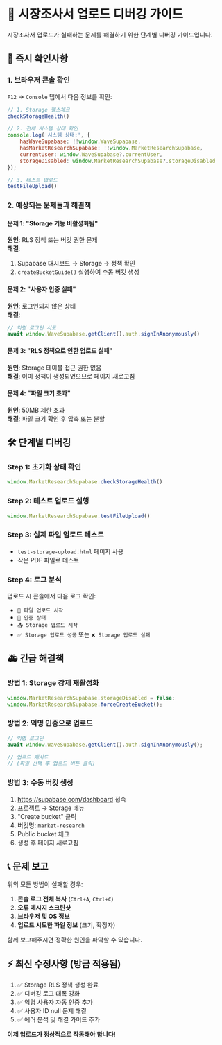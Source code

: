 # 🚨 시장조사서 업로드 디버깅 가이드

시장조사서 업로드가 실패하는 문제를 해결하기 위한 단계별 디버깅 가이드입니다.

## 🔧 즉시 확인사항

### 1. 브라우저 콘솔 확인
`F12` → `Console` 탭에서 다음 정보를 확인:

```javascript
// 1. Storage 헬스체크
checkStorageHealth()

// 2. 전체 시스템 상태 확인  
console.log('시스템 상태:', {
    hasWaveSupabase: !!window.WaveSupabase,
    hasMarketResearchSupabase: !!window.MarketResearchSupabase,
    currentUser: window.WaveSupabase?.currentUser,
    storageDisabled: window.MarketResearchSupabase?.storageDisabled
});

// 3. 테스트 업로드
testFileUpload()
```

### 2. 예상되는 문제들과 해결책

#### 문제 1: "Storage 기능 비활성화됨"
**원인**: RLS 정책 또는 버킷 권한 문제  
**해결**: 
1. Supabase 대시보드 → Storage → 정책 확인
2. `createBucketGuide()` 실행하여 수동 버킷 생성

#### 문제 2: "사용자 인증 실패"
**원인**: 로그인되지 않은 상태  
**해결**: 
```javascript
// 익명 로그인 시도
await window.WaveSupabase.getClient().auth.signInAnonymously()
```

#### 문제 3: "RLS 정책으로 인한 업로드 실패"
**원인**: Storage 테이블 접근 권한 없음  
**해결**: 이미 정책이 생성되었으므로 페이지 새로고침

#### 문제 4: "파일 크기 초과"
**원인**: 50MB 제한 초과  
**해결**: 파일 크기 확인 후 압축 또는 분할

## 🛠️ 단계별 디버깅

### Step 1: 초기화 상태 확인
```javascript
window.MarketResearchSupabase.checkStorageHealth()
```

### Step 2: 테스트 업로드 실행
```javascript  
window.MarketResearchSupabase.testFileUpload()
```

### Step 3: 실제 파일 업로드 테스트
- `test-storage-upload.html` 페이지 사용
- 작은 PDF 파일로 테스트

### Step 4: 로그 분석
업로드 시 콘솔에서 다음 로그 확인:
- `🚀 파일 업로드 시작`
- `🔐 인증 상태`
- `📤 Storage 업로드 시작`
- `✅ Storage 업로드 성공` 또는 `❌ Storage 업로드 실패`

## 🚑 긴급 해결책

### 방법 1: Storage 강제 재활성화
```javascript
window.MarketResearchSupabase.storageDisabled = false;
window.MarketResearchSupabase.forceCreateBucket();
```

### 방법 2: 익명 인증으로 업로드
```javascript
// 익명 로그인
await window.WaveSupabase.getClient().auth.signInAnonymously();

// 업로드 재시도
// (파일 선택 후 업로드 버튼 클릭)
```

### 방법 3: 수동 버킷 생성
1. https://supabase.com/dashboard 접속
2. 프로젝트 → Storage 메뉴
3. "Create bucket" 클릭
4. 버킷명: `market-research`
5. Public bucket 체크
6. 생성 후 페이지 새로고침

## 📞 문제 보고

위의 모든 방법이 실패할 경우:

1. **콘솔 로그 전체 복사** (`Ctrl+A`, `Ctrl+C`)
2. **오류 메시지 스크린샷**
3. **브라우저 및 OS 정보**
4. **업로드 시도한 파일 정보** (크기, 확장자)

함께 보고해주시면 정확한 원인을 파악할 수 있습니다.

## ⚡ 최신 수정사항 (방금 적용됨)

1. ✅ Storage RLS 정책 생성 완료
2. ✅ 디버깅 로그 대폭 강화
3. ✅ 익명 사용자 자동 인증 추가
4. ✅ 사용자 ID null 문제 해결
5. ✅ 에러 분석 및 해결 가이드 추가

**이제 업로드가 정상적으로 작동해야 합니다!**